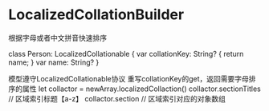 # LocalizedCollationBuilder
根据字母或者中文拼音快速排序

class Person: LocalizedCollationable {
  var collationKey: String? {
    return name;
  }
  var name: String?
}

模型遵守LocalizedCollationable协议
重写collationKey的get，返回需要字母排序的属性
let collactor = newArray.localizedCollaction()
collactor.sectionTitles // 区域索引标题【a-z】
collactor.section  // 区域索引对应的对象数组
